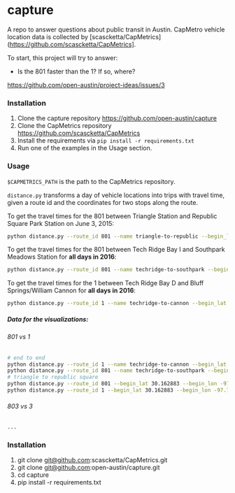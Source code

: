 # capture

A repo to answer questions about public transit in Austin. CapMetro vehicle location data is collected by [scascketta/CapMetrics](https://github.com/scascketta/CapMetrics].

To start, this project will try to answer:

- Is the 801 faster than the 1? If so, where?

https://github.com/open-austin/project-ideas/issues/3

### Installation

1. Clone the capture repository https://github.com/open-austin/capture
2. Clone the CapMetrics repository https://github.com/scascketta/CapMetrics
3. Install the requirements via `pip install -r requirements.txt`
4. Run one of the examples in the Usage section.

### Usage

`$CAPMETRICS_PATH` is the path to the CapMetrics repository.

`distance.py` transforms a day of vehicle locations into trips with travel time, given a route id and the coordinates for two stops along the route.

To get the travel times for the 801 between Triangle Station and Republic Square Park Station on June 3, 2015:

```sh
python distance.py --route_id 801 --name triangle-to-republic --begin_lat 30.162883 --begin_lon -97.790317 --end_lat 30.266218 --end_lon -97.746056  --glob "2015-06-03" --capmetrics_path ../CapMetrics
```

To get the travel times for the 801 between Tech Ridge Bay I and Southpark Meadows Station for **all days in 2016**:

```sh
python distance.py --route_id 801 --name techridge-to-southpark --begin_lat 30.418199 --begin_lon -97.668243 --end_lat 30.162883 --end_lon -97.790317  --glob "2016*" --capmetrics_path ../CapMetrics
```

To get the travel times for the 1 between Tech Ridge Bay D and Bluff Springs/William Cannon for **all days in 2016**:

```sh
python distance.py --route_id 1 --name techridge-to-cannon --begin_lat 30.418534 --begin_lon -97.668904 --end_lat 30.189427 --end_lon -97.767879  --glob "2016*" --capmetrics_path ../CapMetrics
```

#####  Data for the visualizations:

###### 801 vs 1

```sh
# end to end
python distance.py --route_id 1 --name techridge-to-cannon --begin_lat 30.418534 --begin_lon -97.668904 --end_lat 30.189427 --end_lon -97.767879  --glob "2016*" --capmetrics_path ../CapMetrics
python distance.py --route_id 801 --name techridge-to-southpark --begin_lat 30.418199 --begin_lon -97.668243 --end_lat 30.162883 --end_lon -97.790317  --glob "2016*" --capmetrics_path ../CapMetrics
# triangle to republic square
python distance.py --route_id 801 --begin_lat 30.162883 --begin_lon -97.790317 --end_lat 30.266218 --end_lon -97.746056 --name triangle-to-republic --glob "2016*" --capmetrics_path ../CapMetrics
python distance.py --route_id 1 --begin_lat 30.162883 --begin_lon -97.790317 --end_lat 30.266218 --end_lon -97.746056 --name triangle-to-republic --glob "2016*" --capmetrics_path ../CapMetrics
```

###### 803 vs 3

```sh
...
```

### Installation

1. git clone git@github.com:scascketta/CapMetrics.git
2. git clone git@github.com:open-austin/capture.git
3. cd capture
4. pip install -r requirements.txt
